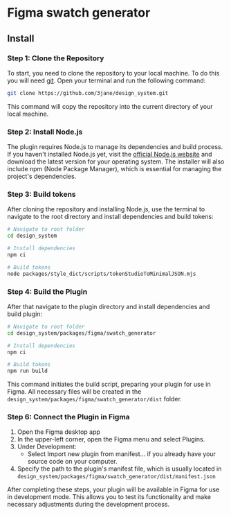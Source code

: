 # Figma swatch generator

## Install

### Step 1: Clone the Repository

To start, you need to clone the repository to your local machine. To do this you will need [git](https://github.com/git-guides/install-git). Open your terminal and run the following command:

```bash
git clone https://github.com/3jane/design_system.git
```

This command will copy the repository into the current directory of your local machine.

### Step 2: Install Node.js

The plugin requires Node.js to manage its dependencies and build process. If you haven't installed Node.js yet, visit the [official Node.js website](https://nodejs.org/en) and download the latest version for your operating system. The installer will also include npm (Node Package Manager), which is essential for managing the project's dependencies.

### Step 3: Build tokens

After cloning the repository and installing Node.js, use the terminal to navigate to the root directory and install dependencies and build tokens:

```bash
# Navigate to root folder
cd design_system

# Install dependencies
npm ci

# Build tokens
node packages/style_dict/scripts/tokenStudioToMinimalJSON.mjs
```

### Step 4: Build the Plugin

After that navigate to the plugin directory and install dependencies and build plugin:

```bash
# Navigate to root folder
cd design_system/packages/figma/swatch_generator

# Install dependencies
npm ci

# Build tokens
npm run build
```

This command initiates the build script, preparing your plugin for use in Figma. All necessary files will be created in the `design_system/packages/figma/swatch_generator/dist` folder.

### Step 6: Connect the Plugin in Figma

1. Open the Figma desktop app
2. In the upper-left corner, open the Figma menu and select Plugins.
3. Under Development:
   - Select Import new plugin from manifest... if you already have your source code on your computer.
4. Specify the path to the plugin's manifest file, which is usually located in `design_system/packages/figma/swatch_generator/dist/manifest.json`

After completing these steps, your plugin will be available in Figma for use in development mode. This allows you to test its functionality and make necessary adjustments during the development process.
